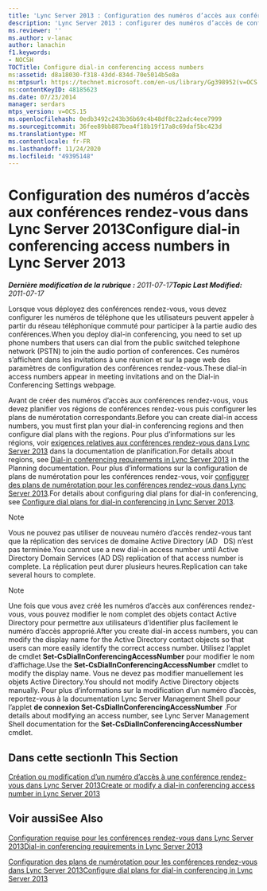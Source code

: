 ```yaml
---
title: 'Lync Server 2013 : Configuration des numéros d’accès aux conférences rendez-vous'
description: 'Lync Server 2013 : configurer des numéros d’accès de conférence rendez-vous.'
ms.reviewer: ''
ms.author: v-lanac
author: lanachin
f1.keywords:
- NOCSH
TOCTitle: Configure dial-in conferencing access numbers
ms:assetid: d8a18030-f318-43dd-834d-70e5014b5e8a
ms:mtpsurl: https://technet.microsoft.com/en-us/library/Gg398952(v=OCS.15)
ms:contentKeyID: 48185623
ms.date: 07/23/2014
manager: serdars
mtps_version: v=OCS.15
ms.openlocfilehash: 0edb3492c243b36b69c4b48df8c22adc4ece7999
ms.sourcegitcommit: 36fee89bb887bea4f18b19f17a8c69daf5bc423d
ms.translationtype: MT
ms.contentlocale: fr-FR
ms.lasthandoff: 11/24/2020
ms.locfileid: "49395148"
---
```

# <a name="configure-dial-in-conferencing-access-numbers-in-lync-server-2013"></a><span data-ttu-id="ec78a-103">Configuration des numéros d’accès aux conférences rendez-vous dans Lync Server 2013</span><span class="sxs-lookup"><span data-stu-id="ec78a-103">Configure dial-in conferencing access numbers in Lync Server 2013</span></span>

<div data-xmlns="http://www.w3.org/1999/xhtml">

<div class="topic" data-xmlns="http://www.w3.org/1999/xhtml" data-msxsl="urn:schemas-microsoft-com:xslt" data-cs="https://msdn.microsoft.com/">

<div data-asp="https://msdn2.microsoft.com/asp">



</div>

<div id="mainSection">

<div id="mainBody"><span data-ttu-id="ec78a-104">

<span> </span></span><span class="sxs-lookup"><span data-stu-id="ec78a-104">

<span> </span></span></span>

<span data-ttu-id="ec78a-105">_**Dernière modification de la rubrique :** 2011-07-17_</span><span class="sxs-lookup"><span data-stu-id="ec78a-105">_**Topic Last Modified:** 2011-07-17_</span></span>

<span data-ttu-id="ec78a-106">Lorsque vous déployez des conférences rendez-vous, vous devez configurer les numéros de téléphone que les utilisateurs peuvent appeler à partir du réseau téléphonique commuté pour participer à la partie audio des conférences.</span><span class="sxs-lookup"><span data-stu-id="ec78a-106">When you deploy dial-in conferencing, you need to set up phone numbers that users can dial from the public switched telephone network (PSTN) to join the audio portion of conferences.</span></span> <span data-ttu-id="ec78a-107">Ces numéros s’affichent dans les invitations à une réunion et sur la page web des paramètres de configuration des conférences rendez-vous.</span><span class="sxs-lookup"><span data-stu-id="ec78a-107">These dial-in access numbers appear in meeting invitations and on the Dial-in Conferencing Settings webpage.</span></span>

<span data-ttu-id="ec78a-108">Avant de créer des numéros d’accès aux conférences rendez-vous, vous devez planifier vos régions de conférences rendez-vous puis configurer les plans de numérotation correspondants.</span><span class="sxs-lookup"><span data-stu-id="ec78a-108">Before you can create dial-in access numbers, you must first plan your dial-in conferencing regions and then configure dial plans with the regions.</span></span> <span data-ttu-id="ec78a-109">Pour plus d’informations sur les régions, voir [exigences relatives aux conférences rendez-vous dans Lync Server 2013](lync-server-2013-dial-in-conferencing-requirements.md) dans la documentation de planification.</span><span class="sxs-lookup"><span data-stu-id="ec78a-109">For details about regions, see [Dial-in conferencing requirements in Lync Server 2013](lync-server-2013-dial-in-conferencing-requirements.md) in the Planning documentation.</span></span> <span data-ttu-id="ec78a-110">Pour plus d’informations sur la configuration de plans de numérotation pour les conférences rendez-vous, voir [configurer des plans de numérotation pour les conférences rendez-vous dans Lync Server 2013](lync-server-2013-configure-dial-plans-for-dial-in-conferencing.md).</span><span class="sxs-lookup"><span data-stu-id="ec78a-110">For details about configuring dial plans for dial-in conferencing, see [Configure dial plans for dial-in conferencing in Lync Server 2013](lync-server-2013-configure-dial-plans-for-dial-in-conferencing.md).</span></span>

<div>


> [!NOTE]  
> <span data-ttu-id="ec78a-111">Vous ne pouvez pas utiliser de nouveau numéro d’accès rendez-vous tant que la réplication des services de domaine Active Directory (AD &nbsp; DS) n’est pas terminée.</span><span class="sxs-lookup"><span data-stu-id="ec78a-111">You cannot use a new dial-in access number until Active Directory Domain Services (AD&nbsp;DS) replication of that access number is complete.</span></span> <span data-ttu-id="ec78a-112">La réplication peut durer plusieurs heures.</span><span class="sxs-lookup"><span data-stu-id="ec78a-112">Replication can take several hours to complete.</span></span>



</div>

<div>


> [!NOTE]  
> <span data-ttu-id="ec78a-113">Une fois que vous avez créé les numéros d’accès aux conférences rendez-vous, vous pouvez modifier le nom complet des objets contact Active Directory pour permettre aux utilisateurs d’identifier plus facilement le numéro d’accès approprié.</span><span class="sxs-lookup"><span data-stu-id="ec78a-113">After you create dial-in access numbers, you can modify the display name for the Active Directory contact objects so that users can more easily identify the correct access number.</span></span> <span data-ttu-id="ec78a-114">Utilisez l’applet de cmdlet <STRONG>Set-CsDialInConferencingAccessNumber</STRONG> pour modifier le nom d’affichage.</span><span class="sxs-lookup"><span data-stu-id="ec78a-114">Use the <STRONG>Set-CsDialInConferencingAccessNumber</STRONG> cmdlet to modify the display name.</span></span> <span data-ttu-id="ec78a-115">Vous ne devez pas modifier manuellement les objets Active Directory.</span><span class="sxs-lookup"><span data-stu-id="ec78a-115">You should not modify Active Directory objects manually.</span></span> <span data-ttu-id="ec78a-116">Pour plus d’informations sur la modification d’un numéro d’accès, reportez-vous à la documentation Lync Server Management Shell pour l’applet <STRONG>de connexion Set-CsDialInConferencingAccessNumber</STRONG> .</span><span class="sxs-lookup"><span data-stu-id="ec78a-116">For details about modifying an access number, see Lync Server Management Shell documentation for the <STRONG>Set-CsDialInConferencingAccessNumber</STRONG> cmdlet.</span></span>



</div>

<div>

## <a name="in-this-section"></a><span data-ttu-id="ec78a-117">Dans cette section</span><span class="sxs-lookup"><span data-stu-id="ec78a-117">In This Section</span></span>

[<span data-ttu-id="ec78a-118">Création ou modification d’un numéro d’accès à une conférence rendez-vous dans Lync Server 2013</span><span class="sxs-lookup"><span data-stu-id="ec78a-118">Create or modify a dial-in conferencing access number in Lync Server 2013</span></span>](lync-server-2013-create-or-modify-a-dial-in-conferencing-access-number.md)

</div>

<div>

## <a name="see-also"></a><span data-ttu-id="ec78a-119">Voir aussi</span><span class="sxs-lookup"><span data-stu-id="ec78a-119">See Also</span></span>


[<span data-ttu-id="ec78a-120">Configuration requise pour les conférences rendez-vous dans Lync Server 2013</span><span class="sxs-lookup"><span data-stu-id="ec78a-120">Dial-in conferencing requirements in Lync Server 2013</span></span>](lync-server-2013-dial-in-conferencing-requirements.md)  


[<span data-ttu-id="ec78a-121">Configuration des plans de numérotation pour les conférences rendez-vous dans Lync Server 2013</span><span class="sxs-lookup"><span data-stu-id="ec78a-121">Configure dial plans for dial-in conferencing in Lync Server 2013</span></span>](lync-server-2013-configure-dial-plans-for-dial-in-conferencing.md)  
  

<span data-ttu-id="ec78a-122"></div>

</div>

<span> </span>

</div>

</div>

</span><span class="sxs-lookup"><span data-stu-id="ec78a-122"></div>

</div>

<span> </span>

</div>

</div>

</span></span></div>

